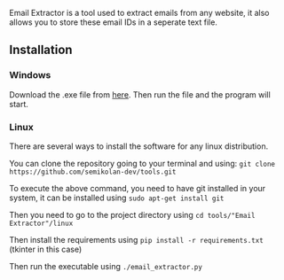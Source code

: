 Email Extractor is a tool used to extract emails from any website, it also allows you to store these email IDs in a seperate text file. 

## Installation

### Windows 
Download the .exe file from [here](github.com/semikolan-dev/tools/raw/main/Email%20Extractor/windows/email_extractor.exe). Then run the file and the program will start.

### Linux
There are several ways to install the software for any linux distribution.

You can clone the repository going to your terminal and using:
```git clone https://github.com/semikolan-dev/tools.git```
  
To execute the above command, you need to have git installed in your system, it can be installed using 
```sudo apt-get install git```

Then you need to go to the project directory using ```cd tools/"Email Extractor"/linux```

Then install the requirements using ```pip install -r requirements.txt``` (tkinter in this case)

Then run the executable using ```./email_extractor.py```
